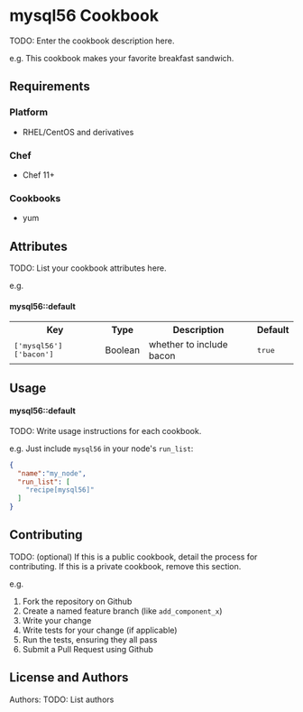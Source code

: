# mysql56 Cookbook

TODO: Enter the cookbook description here.

e.g.
This cookbook makes your favorite breakfast sandwich.

## Requirements

### Platform

* RHEL/CentOS and derivatives

### Chef

* Chef 11+

### Cookbooks

* yum

## Attributes

TODO: List your cookbook attributes here.

e.g.
#### mysql56::default
<table>
  <tr>
    <th>Key</th>
    <th>Type</th>
    <th>Description</th>
    <th>Default</th>
  </tr>
  <tr>
    <td><tt>['mysql56']['bacon']</tt></td>
    <td>Boolean</td>
    <td>whether to include bacon</td>
    <td><tt>true</tt></td>
  </tr>
</table>

## Usage

#### mysql56::default
TODO: Write usage instructions for each cookbook.

e.g.
Just include `mysql56` in your node's `run_list`:

```json
{
  "name":"my_node",
  "run_list": [
    "recipe[mysql56]"
  ]
}
```

## Contributing

TODO: (optional) If this is a public cookbook, detail the process for contributing. If this is a private cookbook, remove this section.

e.g.
1. Fork the repository on Github
2. Create a named feature branch (like `add_component_x`)
3. Write your change
4. Write tests for your change (if applicable)
5. Run the tests, ensuring they all pass
6. Submit a Pull Request using Github

## License and Authors

Authors: TODO: List authors
